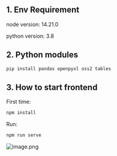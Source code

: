 ## 1. Env Requirement

node version: 14.21.0

python version: 3.8

## 2. Python modules
```bash
pip install pandas openpyxl oss2 tables
```

## 3. How to start frontend
First time:
```bash
npm install
```

Run:
```bash
npm run serve
```

![image.png](https://s2.loli.net/2024/03/22/QBIcu4976dbiH8x.png)
